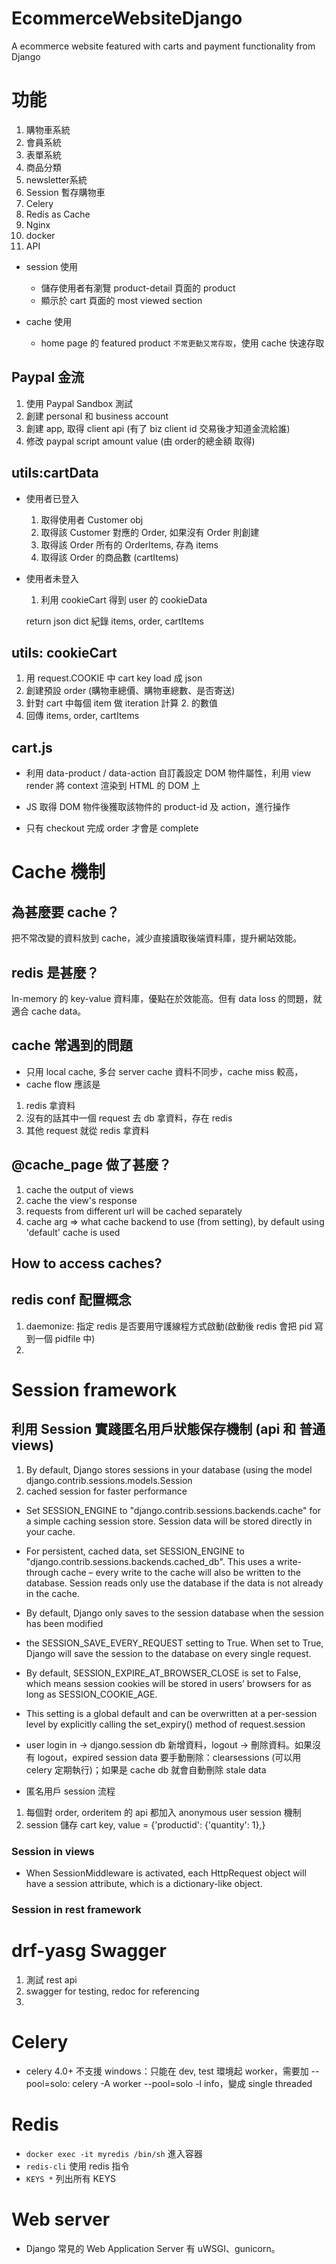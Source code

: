 # EcommerceWebsiteDjango
A ecommerce website featured with carts and payment functionality from Django 

# 功能
1. 購物車系統
2. 會員系統
3. 表單系統
4. 商品分類
5. newsletter系統
6. Session 暫存購物車
7. Celery 
8. Redis as Cache
9. Nginx
10. docker
11. API

- session 使用
    - 儲存使用者有瀏覽 product-detail 頁面的 product
    - 顯示於 cart 頁面的 most viewed section

- cache 使用
    - home page 的 featured product `不常更動又常存取`，使用 cache 快速存取


## Paypal 金流

1. 使用 Paypal Sandbox 測試
2. 創建 personal 和 business account 
3. 創建 app, 取得 client api (有了 biz client id 交易後才知道金流給誰)
4. 修改 paypal script amount value (由 order的總金額 取得)

## utils:cartData

* 使用者已登入
    1. 取得使用者 Customer obj
    2. 取得該 Customer 對應的 Order, 如果沒有 Order 則創建
    3. 取得該 Order 所有的 OrderItems, 存為 items
    4. 取得該 Order 的商品數 (cartItems)
* 使用者未登入
    1. 利用 cookieCart 得到 user 的 cookieData 

    return json dict 紀錄 items, order, cartItems

## utils: cookieCart

1. 用 request.COOKIE 中 cart key load 成 json  
2. 創建預設 order (購物車總價、購物車總數、是否寄送)
3. 針對 cart 中每個 item 做 iteration 計算 2. 的數值
4. 回傳 items, order, cartItems

## cart.js 

* 利用 data-product / data-action 自訂義設定 DOM 物件屬性，利用 view render 將 context 渲染到 HTML 的 DOM 上
* JS 取得 DOM 物件後獲取該物件的 product-id 及 action，進行操作

* 只有 checkout 完成 order 才會是 complete


# Cache 機制

## 為甚麼要 cache？

把不常改變的資料放到 cache，減少直接讀取後端資料庫，提升網站效能。

## redis 是甚麼？

In-memory 的 key-value 資料庫，優點在於效能高。但有 data loss 的問題，就適合 cache data。

## cache 常遇到的問題

* 只用 local cache, 多台 server cache 資料不同步，cache miss 較高，
* cache flow 應該是 
1. redis 拿資料 
2. 沒有的話其中一個 request 去 db 拿資料，存在 redis
3. 其他 request 就從 redis 拿資料
 

## @cache_page 做了甚麼？

1. cache the output of views 
2. cache the view's response 
3. requests from different url will be cached separately 
4. cache arg => what cache backend to use (from setting), by default using 'default' cache is used

## How to access caches? 

## redis conf 配置概念
1. daemonize: 指定 redis 是否要用守護線程方式啟動(啟動後 redis 會把 pid 寫到一個 pidfile 中)
2. 


# Session framework 
## 利用 Session 實踐匿名用戶狀態保存機制 (api 和 普通views)

1. By default, Django stores sessions in your database (using the model django.contrib.sessions.models.Session
2. cached session for faster performance 
* Set SESSION_ENGINE to "django.contrib.sessions.backends.cache" for a simple caching session store. Session data will be stored directly in your cache. 
* For persistent, cached data, set SESSION_ENGINE to "django.contrib.sessions.backends.cached_db". This uses a write-through cache – every write to the cache will also be written to the database. Session reads only use the database if the data is not already in the cache.
* By default, Django only saves to the session database when the session has been modified
* the SESSION_SAVE_EVERY_REQUEST setting to True. When set to True, Django will save the session to the database on every single request.

* By default, SESSION_EXPIRE_AT_BROWSER_CLOSE is set to False, which means session cookies will be stored in users’ browsers for as long as SESSION_COOKIE_AGE.

* This setting is a global default and can be overwritten at a per-session level by explicitly calling the set_expiry() method of request.session 

* user login in -> django.session db 新增資料，logout -> 刪除資料。如果沒有 logout，expired session data 要手動刪除：clearsessions (可以用 celery 定期執行)；如果是 cache db 就會自動刪除 stale data 

* 匿名用戶 session 流程
1. 每個對 order, orderitem 的 api 都加入 anonymous user session 機制
2. session 儲存 cart key, value = {'productid': {'quantity': 1},} 

### Session in views 

* When SessionMiddleware is activated, each HttpRequest object will have a session attribute, which is a dictionary-like object.

### Session in rest framework 



# drf-yasg Swagger

1. 測試 rest api 
2. swagger for testing, redoc for referencing 
3. 


# Celery 

- celery 4.0+ 不支援 windows：只能在 dev, test 環境起 worker，需要加 --pool=solo: celery -A <module> worker --pool=solo -l info，變成 single threaded

# Redis 
- `docker exec -it myredis /bin/sh` 進入容器
- `redis-cli` 使用 redis 指令
- `KEYS *` 列出所有 KEYS

# Web server 
- Django 常見的 Web Application Server 有 uWSGI、gunicorn。







